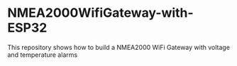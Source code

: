 # NMEA2000WifiGateway-with-ESP32
This repository shows how to build a NMEA2000 WiFi Gateway with voltage and temperature alarms
